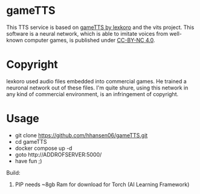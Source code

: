 # gameTTS
This TTS service is based on [gameTTS by lexkoro](https://github.com/lexkoro/GameTTS) and the vits project. This software is a neural network, which is able to imitate voices from well-known computer games, is published under [CC-BY-NC 4.0](https://creativecommons.org/licenses/by-nc/4.0/legalcode). 

# Copyright
lexkoro used audio files embedded into commercial games. He trained a neuronal network out of these files. I'm quite shure, using this network in any kind of commercial environment, is an infringement of copyright.

# Usage
- git clone https://github.com/hhansen06/gameTTS.git 
- cd gameTTS
- docker compose up -d
- goto http://ADDROFSERVER:5000/ 
- have fun ;)



Build:
1. PIP needs ~8gb Ram for download for Torch (AI Learning Framework)

